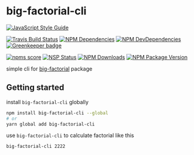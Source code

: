 # big-factorial-cli

[![JavaScript Style Guide](https://cdn.rawgit.com/feross/standard/master/badge.svg)](https://github.com/feross/standard)

[![Travis Build Status](https://img.shields.io/travis/thecotne/big-factorial-cli.svg?style=flat-square&maxAge=300)](https://travis-ci.org/thecotne/big-factorial-cli)
[![NPM Dependencies](https://img.shields.io/david/thecotne/big-factorial-cli.svg?style=flat-square&maxAge=300)](https://david-dm.org/thecotne/big-factorial-cli)
[![NPM DevDependencies](https://img.shields.io/david/dev/thecotne/big-factorial-cli.svg?style=flat-square&maxAge=300)](https://david-dm.org/thecotne/big-factorial-cli?type=dev)
[![Greenkeeper badge](https://badges.greenkeeper.io/thecotne/big-factorial-cli.svg)](https://greenkeeper.io/)

[![npms score](https://badges.npms.io/big-factorial-cli.svg?style=flat-square)](https://npms.io/search?q=big-factorial-cli)
[![NSP Status](https://nodesecurity.io/orgs/thecotne/projects/50dcb924-0c20-4370-9fef-59ef41468ace/badge)](https://nodesecurity.io/orgs/thecotne/projects/50dcb924-0c20-4370-9fef-59ef41468ace)
[![NPM Downloads](https://img.shields.io/npm/dm/big-factorial-cli.svg?style=flat-square&maxAge=300)](https://www.npmjs.com/package/big-factorial-cli)
[![NPM Package Version](https://img.shields.io/npm/v/big-factorial-cli.svg?style=flat-square&maxAge=300)](https://www.npmjs.com/package/big-factorial-cli)

simple cli for [big-factorial](https://www.npmjs.com/package/big-factorial) package

## Getting started

install `big-factorial-cli` globally

```bash
npm install big-factorial-cli --global
# or
yarn global add big-factorial-cli
```

use `big-factorial-cli` to calculate factorial like this

```bash
big-factorial-cli 2222
```

